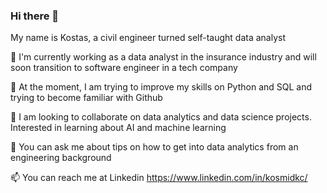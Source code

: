 ### Hi there 👋

My name is Kostas, a civil engineer turned self-taught data analyst

🔭 I'm currently working as a data analyst in the insurance industry and will soon transition to software engineer in a tech company

🌱 At the moment, I am trying to improve my skills on Python and SQL and trying to become familiar with Github

👯 I am looking to collaborate on data analytics and data science projects. Interested in learning about AI and machine learning

💬 You can ask me about tips on how to get into data analytics from an engineering background

📫 You can reach me at Linkedin https://www.linkedin.com/in/kosmidkc/

<!--
**kosmidkc/kosmidkc** is a ✨ _special_ ✨ repository because its `README.md` (this file) appears on your GitHub profile.

Here are some ideas to get you started:

- 🔭 I’m currently working on ...
- 🌱 I’m currently learning ...
- 👯 I’m looking to collaborate on ...
- 🤔 I’m looking for help with ...
- 💬 Ask me about ...
- 📫 How to reach me: ...
- 😄 Pronouns: ...
- ⚡ Fun fact: ...
-->
